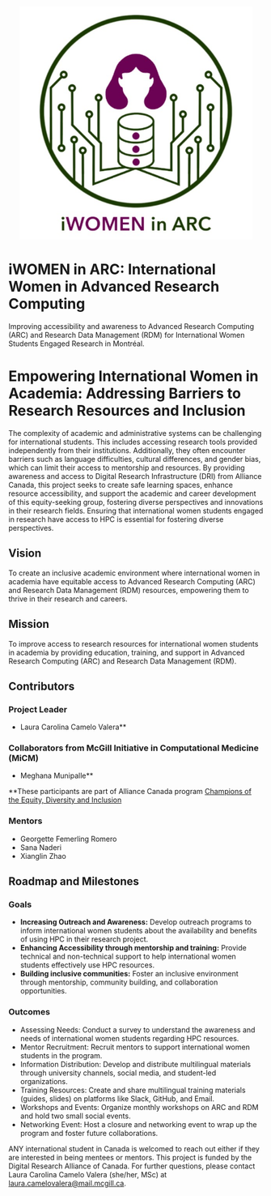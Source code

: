 <p align="center">
  <img width="460" height="460" src="logo_iWiAcolor.png">
</p>

# iWOMEN in ARC: International Women in Advanced Research Computing

Improving accessibility and awareness to Advanced Research Computing (ARC) and Research Data Management (RDM) for International Women Students Engaged Research in Montréal.

# Empowering International Women in Academia: Addressing Barriers to Research Resources and Inclusion 

The complexity of academic and administrative systems can be challenging for international students. This includes accessing research tools provided independently from their institutions. Additionally, they often encounter barriers such as language difficulties, cultural differences, and gender bias, which can limit their access to mentorship and resources. By providing awareness and access to Digital Research Infrastructure (DRI) from Alliance Canada, this project seeks to create safe learning spaces, enhance resource accessibility, and support the academic and career development of this equity-seeking group, fostering diverse perspectives and innovations in their research fields. Ensuring that international women students engaged in research have access to HPC is essential for fostering diverse perspectives.

## Vision 
To create an inclusive academic environment where international women in academia have equitable access to Advanced Research Computing (ARC) and Research Data Management (RDM) resources, empowering them to thrive in their research and careers.

## Mission
To improve access to research resources for international women students in academia by providing education, training, and support in Advanced Research Computing (ARC) and Research Data Management (RDM).

## Contributors
### Project Leader
- Laura Carolina Camelo Valera**
  
### Collaborators from McGill Initiative in Computational Medicine (MiCM) 
- Meghana Munipalle**

**These participants are part of Alliance Canada program [Champions of the Equity, Diversity and Inclusion](https://alliancecan.ca/fr/initiatives/investissements-irn)

### Mentors 
- Georgette Femerling Romero
- Sana Naderi
- Xianglin Zhao

## Roadmap and Milestones
### Goals
- **Increasing Outreach and Awareness:** Develop outreach programs to inform international women students about the availability and benefits of using HPC in their research project.
- **Enhancing Accessibility through mentorship and training:** Provide technical and non-technical support to help international women students effectively use HPC resources.
- **Building inclusive communities:** Foster an inclusive environment through mentorship, community building, and collaboration opportunities.

### Outcomes
- Assessing Needs: Conduct a survey to understand the awareness and needs of international women students regarding HPC resources.
- Mentor Recruitment: Recruit mentors to support international women students in the program.
- Information Distribution: Develop and distribute multilingual materials through university channels, social media, and student-led organizations.
- Training Resources: Create and share multilingual training materials (guides, slides) on platforms like Slack, GitHub, and Email.
- Workshops and Events: Organize monthly workshops on ARC and RDM and hold two small social events.
- Networking Event: Host a closure and networking event to wrap up the program and foster future collaborations.


ANY international student in Canada is welcomed to reach out either if they are interested in being mentees or mentors. 
This project is funded by the Digital Research Alliance of Canada. For further questions, please contact Laura Carolina Camelo Valera (she/her, MSc) at laura.camelovalera@mail.mcgill.ca.
